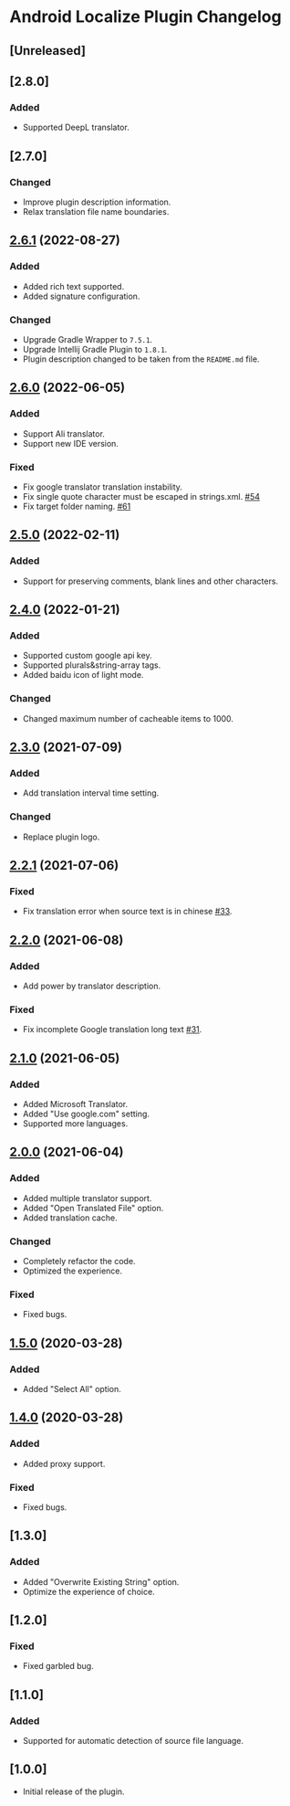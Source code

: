 <!-- Keep a Changelog guide -> https://keepachangelog.com -->

# Android Localize Plugin Changelog

## [Unreleased]

## [2.8.0]
### Added
- Supported DeepL translator.

## [2.7.0]
### Changed
- Improve plugin description information.
- Relax translation file name boundaries.

## [2.6.1](https://github.com/Airsaid/AndroidLocalizePlugin/releases/tag/v2.6.1) (2022-08-27)
### Added
- Added rich text supported.
- Added signature configuration.

### Changed
- Upgrade Gradle Wrapper to `7.5.1`.
- Upgrade Intellij Gradle Plugin to `1.8.1`.
- Plugin description changed to be taken from the `README.md` file.

## [2.6.0](https://github.com/Airsaid/AndroidLocalizePlugin/releases/tag/v2.6.0) (2022-06-05)
### Added
- Support Ali translator.
- Support new IDE version.

### Fixed
- Fix google translator translation instability.
- Fix single quote character must be escaped in strings.xml. [#54](https://github.com/Airsaid/AndroidLocalizePlugin/issues/54)
- Fix target folder naming. [#61](https://github.com/Airsaid/AndroidLocalizePlugin/issues/61)

## [2.5.0](https://github.com/Airsaid/AndroidLocalizePlugin/releases/tag/v2.5.0) (2022-02-11)
### Added
- Support for preserving comments, blank lines and other characters.

## [2.4.0](https://github.com/Airsaid/AndroidLocalizePlugin/releases/tag/v2.4.0) (2022-01-21)
### Added
- Supported custom google api key.
- Supported plurals&string-array tags.
- Added baidu icon of light mode.

### Changed
- Changed maximum number of cacheable items to 1000.

## [2.3.0](https://github.com/Airsaid/AndroidLocalizePlugin/releases/tag/v2.3.0) (2021-07-09)
### Added
- Add translation interval time setting.

### Changed
- Replace plugin logo.

## [2.2.1](https://github.com/Airsaid/AndroidLocalizePlugin/releases/tag/v2.2.1) (2021-07-06)
### Fixed
- Fix translation error when source text is in chinese [#33](https://github.com/Airsaid/AndroidLocalizePlugin/issues/33).

## [2.2.0](https://github.com/Airsaid/AndroidLocalizePlugin/releases/tag/v2.2.0) (2021-06-08)
### Added
- Add power by translator description.

### Fixed
- Fix incomplete Google translation long text [#31](https://github.com/Airsaid/AndroidLocalizePlugin/issues/31).

## [2.1.0](https://github.com/Airsaid/AndroidLocalizePlugin/releases/tag/v2.1.0) (2021-06-05)
### Added
- Added Microsoft Translator.
- Added "Use google.com" setting.
- Supported more languages.

## [2.0.0](https://github.com/Airsaid/AndroidLocalizePlugin/releases/tag/v2.0.0) (2021-06-04)
### Added
- Added multiple translator support.
- Added "Open Translated File" option.
- Added translation cache.

### Changed
- Completely refactor the code.
- Optimized the experience.

### Fixed
- Fixed bugs.

## [1.5.0](https://github.com/Airsaid/AndroidLocalizePlugin/releases/tag/v1.5) (2020-03-28)
### Added
- Added "Select All" option.

## [1.4.0](https://github.com/Airsaid/AndroidLocalizePlugin/releases/tag/v1.4) (2020-03-28)
### Added
- Added proxy support.

### Fixed
- Fixed bugs.

## [1.3.0]
### Added
- Added "Overwrite Existing String" option.
- Optimize the experience of choice.

## [1.2.0]
### Fixed
- Fixed garbled bug.

## [1.1.0]
### Added
- Supported for automatic detection of source file language.

## [1.0.0]
- Initial release of the plugin.